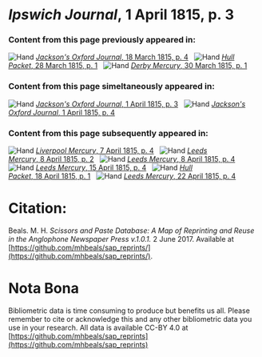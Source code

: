 # *Ipswich Journal*, 1 April 1815, p. 3  
  
### Content from this page previously appeared in:  
![Hand](http://scissorsandpaste.net/wp-content/uploads/2017/06/smallhandpointer.png) [*Jackson's Oxford Journal*, 18 March 1815, p. 4](https://mhbeals.github.io/sap_html/Jackson's-Oxford-Journal/Jackson's-Oxford-Journal-18-March-1815-p-4)  
![Hand](http://scissorsandpaste.net/wp-content/uploads/2017/06/smallhandpointer.png) [*Hull Packet*, 28 March 1815, p. 1](https://mhbeals.github.io/sap_html/Hull-Packet/Hull-Packet-28-March-1815-p-1)  
![Hand](http://scissorsandpaste.net/wp-content/uploads/2017/06/smallhandpointer.png) [*Derby Mercury*, 30 March 1815, p. 1](https://mhbeals.github.io/sap_html/Derby-Mercury/Derby-Mercury-30-March-1815-p-1)  
  
### Content from this page simeltaneously appeared in:  
![Hand](http://scissorsandpaste.net/wp-content/uploads/2017/06/smallhandpointer.png) [*Jackson's Oxford Journal*, 1 April 1815, p. 3](https://mhbeals.github.io/sap_html/Jackson's-Oxford-Journal/Jackson's-Oxford-Journal-1-April-1815-p-3)  
![Hand](http://scissorsandpaste.net/wp-content/uploads/2017/06/smallhandpointer.png) [*Jackson's Oxford Journal*, 1 April 1815, p. 4](https://mhbeals.github.io/sap_html/Jackson's-Oxford-Journal/Jackson's-Oxford-Journal-1-April-1815-p-4)  
  
### Content from this page subsequently appeared in:  
![Hand](http://scissorsandpaste.net/wp-content/uploads/2017/06/smallhandpointer.png) [*Liverpool Mercury*, 7 April 1815, p. 4](https://mhbeals.github.io/sap_html/Liverpool-Mercury/Liverpool-Mercury-7-April-1815-p-4)  
![Hand](http://scissorsandpaste.net/wp-content/uploads/2017/06/smallhandpointer.png) [*Leeds Mercury*, 8 April 1815, p. 2](https://mhbeals.github.io/sap_html/Leeds-Mercury/Leeds-Mercury-8-April-1815-p-2)  
![Hand](http://scissorsandpaste.net/wp-content/uploads/2017/06/smallhandpointer.png) [*Leeds Mercury*, 8 April 1815, p. 4](https://mhbeals.github.io/sap_html/Leeds-Mercury/Leeds-Mercury-8-April-1815-p-4)  
![Hand](http://scissorsandpaste.net/wp-content/uploads/2017/06/smallhandpointer.png) [*Leeds Mercury*, 15 April 1815, p. 4](https://mhbeals.github.io/sap_html/Leeds-Mercury/Leeds-Mercury-15-April-1815-p-4)  
![Hand](http://scissorsandpaste.net/wp-content/uploads/2017/06/smallhandpointer.png) [*Hull Packet*, 18 April 1815, p. 1](https://mhbeals.github.io/sap_html/Hull-Packet/Hull-Packet-18-April-1815-p-1)  
![Hand](http://scissorsandpaste.net/wp-content/uploads/2017/06/smallhandpointer.png) [*Leeds Mercury*, 22 April 1815, p. 4](https://mhbeals.github.io/sap_html/Leeds-Mercury/Leeds-Mercury-22-April-1815-p-4)  


# Citation: 

Beals. M. H. *Scissors and Paste Database: A Map of Reprinting and Reuse in the Anglophone Newspaper Press v.1.0.1.* 2 June 2017. Available at [https://github.com/mhbeals/sap_reprints/](https://github.com/mhbeals/sap_reprints/). 

# Nota Bona

Bibliometric data is time consuming to produce but benefits us all. Please remember to cite or acknowledge this and any other bibliometric data you use in your research. All data is available CC-BY 4.0 at [https://github.com/mhbeals/sap_reprints](https://github.com/mhbeals/sap_reprints)